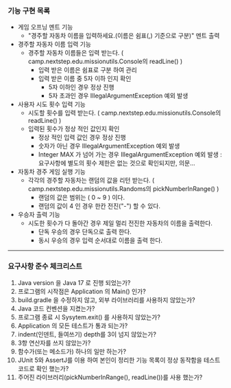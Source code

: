 ### 기능 구현 목록

- 게임 오프닝 멘트 기능
    - "경주할 자동차 이름을 입력하세요.(이름은 쉼표(,) 기준으로 구분)" 멘트 출력
- 경주할 자동자 이름 입력 기능
    - 경주할 자동차 이름들은 입력 받는다. ( camp.nextstep.edu.missionutils.Console의 readLine() )
        - 입력 받은 이름은 쉼표로 구분 하여 관리
        - 입력 받은 이름 중 5자 이하 인지 확인
            - 5자 이하인 경우 정상 진행
            - 5자 초과인 경우 IllegalArgumentException 예외 발생
- 사용자 시도 횟수 입력 기능
    - 시도할 횟수를 입력 받는다. ( camp.nextstep.edu.missionutils.Console의 readLine() )
    - 입력된 횟수가 정상 적인 값인지 확인
        - 정상 적인 입력 값인 경우 정상 진행
        - 숫자가 아닌 경우 IllegalArgumentException 예외 발생
        - Integer MAX 가 넘어 가는 경우 IllegalArgumentException 예외 발생 : 요구사항에 별도의 횟수 제한은 없는 것으로 확인되지만, 의문...
- 자동차 경주 게임 실행 기능
    - 각각의 경주할 자동차는 랜덤의 값을 리턴 받는다. ( camp.nextstep.edu.missionutils.Randoms의 pickNumberInRange() )
        - 랜덤의 값은 범위는 ( 0 ~ 9 ) 이다.
        - 랜덤의 값이 4 인 경우 한칸 전진("-") 할 수 있다.
- 우승자 출력 기능
    - 시도한 횟수가 다 돌아간 경우 제일 멀리 전진한 자동차의 이름을 출력한다.
        - 단독 우승의 경우 단독으로 출력 한다.
        - 동시 우승의 경우 입력 순서대로 이름을 출력 한다.

---

### 요구사항 준수 체크리스트

1. Java version 을 Java 17 로 진행 되었는가?
2. 프로그램의 시작점은 Application 의 Main() 인가?
3. build.gradle 을 수정하지 않고, 외부 라이브러리를 사용하지 않았는가?
4. Java 코드 컨벤션을 지켰는가?
5. 프로그램 종료 시 Sysytem.exit() 를 사용하지 않았는가?
6. Application 의 모든 테스트가 통과 되는가?
7. indent(인덴트, 들여쓰기) depth를 3이 넘지 않았는가?
8. 3항 연산자를 쓰지 않았는가?
9. 함수가(또는 메소드가) 하나의 일만 하는가?
10. JUnit 5와 AssertJ를 이용 하여 본인이 정리한 기능 목록이 정상 동작함을 테스트 코드로 확인 했는가?
11. 주어진 라이브러리(pickNumberInRange(), readLine())를 사용 했는가?
